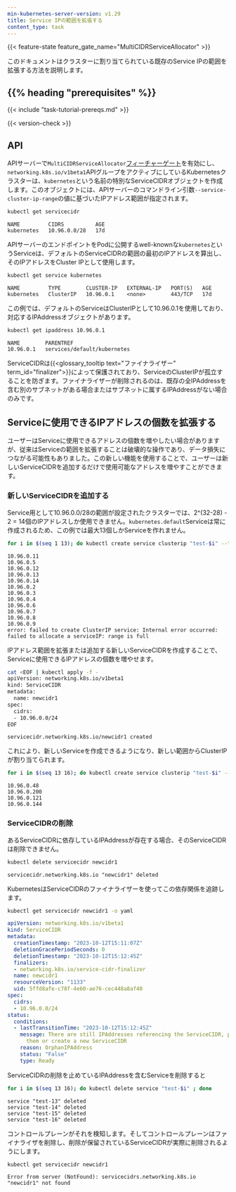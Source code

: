 ```yaml
---
min-kubernetes-server-version: v1.29
title: Service IPの範囲を拡張する
content_type: task
---
```


<!-- overview -->
{{< feature-state feature_gate_name="MultiCIDRServiceAllocator" >}}

このドキュメントはクラスターに割り当てられている既存のService IPの範囲を拡張する方法を説明します。

## {{% heading "prerequisites" %}}

{{< include "task-tutorial-prereqs.md" >}}

{{< version-check >}}

<!-- steps -->

## API

APIサーバーで`MultiCIDRServiceAllocator`[フィーチャーゲート](/docs/reference/command-line-tools-reference/feature-gates/)を有効にし、`networking.k8s.io/v1beta1`APIグループをアクティブにしているKubernetesクラスターは、`kubernetes`という名前の特別なServiceCIDRオブジェクトを作成します。このオブジェクトには、APIサーバーのコマンドライン引数`--service-cluster-ip-range`の値に基づいたIPアドレス範囲が指定されます。

```sh
kubectl get servicecidr
```

```
NAME         CIDRS          AGE
kubernetes   10.96.0.0/28   17d
```

APIサーバーのエンドポイントをPodに公開するwell-knownな`kubernetes`というServiceは、デフォルトのServiceCIDRの範囲の最初のIPアドレスを算出し、そのIPアドレスをCluster IPとして使用します。

```sh
kubectl get service kubernetes
```

```
NAME         TYPE        CLUSTER-IP   EXTERNAL-IP   PORT(S)   AGE
kubernetes   ClusterIP   10.96.0.1    <none>        443/TCP   17d
```

この例では、デフォルトのServiceはClusterIPとして10.96.0.1を使用しており、対応するIPAddressオブジェクトがあります。

```sh
kubectl get ipaddress 10.96.0.1
```

```
NAME        PARENTREF
10.96.0.1   services/default/kubernetes
```

ServiceCIDRは{{<glossary_tooltip text="ファイナライザー" term_id="finalizer">}}によって保護されており、ServiceのClusterIPが孤立することを防ぎます。ファイナライザーが削除されるのは、既存の全IPAddressを含む別のサブネットがある場合またはサブネットに属するIPAddressがない場合のみです。

## Serviceに使用できるIPアドレスの個数を拡張する

ユーザーはServiceに使用できるアドレスの個数を増やしたい場合がありますが、従来はServiceの範囲を拡張することは破壊的な操作であり、データ損失につながる可能性もありました。この新しい機能を使用することで、ユーザーは新しいServiceCIDRを追加するだけで使用可能なアドレスを増やすことができます。

### 新しいServiceCIDRを追加する

Service用として10.96.0.0/28の範囲が設定されたクラスターでは、2^(32-28) - 2 = 14個のIPアドレスしか使用できません。`kubernetes.default`Serviceは常に作成されるため、この例では最大13個しかServiceを作れません。

```sh
for i in $(seq 1 13); do kubectl create service clusterip "test-$i" --tcp 80 -o json | jq -r .spec.clusterIP; done
```

```
10.96.0.11
10.96.0.5
10.96.0.12
10.96.0.13
10.96.0.14
10.96.0.2
10.96.0.3
10.96.0.4
10.96.0.6
10.96.0.7
10.96.0.8
10.96.0.9
error: failed to create ClusterIP service: Internal error occurred: failed to allocate a serviceIP: range is full
```

IPアドレス範囲を拡張または追加する新しいServiceCIDRを作成することで、Serviceに使用できるIPアドレスの個数を増やせます。

```sh
cat <EOF | kubectl apply -f -
apiVersion: networking.k8s.io/v1beta1
kind: ServiceCIDR
metadata:
  name: newcidr1
spec:
  cidrs:
  - 10.96.0.0/24
EOF
```

```
servicecidr.networking.k8s.io/newcidr1 created
```

これにより、新しいServiceを作成できるようになり、新しい範囲からClusterIPが割り当てられます。

```sh
for i in $(seq 13 16); do kubectl create service clusterip "test-$i" --tcp 80 -o json | jq -r .spec.clusterIP; done
```

```
10.96.0.48
10.96.0.200
10.96.0.121
10.96.0.144
```

### ServiceCIDRの削除

あるServiceCIDRに依存しているIPAddressが存在する場合、そのServiceCIDRは削除できません。

```sh
kubectl delete servicecidr newcidr1
```

```
servicecidr.networking.k8s.io "newcidr1" deleted
```

KubernetesはServiceCIDRのファイナライザーを使ってこの依存関係を追跡します。

```sh
kubectl get servicecidr newcidr1 -o yaml
```

```yaml
apiVersion: networking.k8s.io/v1beta1
kind: ServiceCIDR
metadata:
  creationTimestamp: "2023-10-12T15:11:07Z"
  deletionGracePeriodSeconds: 0
  deletionTimestamp: "2023-10-12T15:12:45Z"
  finalizers:
  - networking.k8s.io/service-cidr-finalizer
  name: newcidr1
  resourceVersion: "1133"
  uid: 5ffd8afe-c78f-4e60-ae76-cec448a8af40
spec:
  cidrs:
  - 10.96.0.0/24
status:
  conditions:
  - lastTransitionTime: "2023-10-12T15:12:45Z"
    message: There are still IPAddresses referencing the ServiceCIDR, please remove
      them or create a new ServiceCIDR
    reason: OrphanIPAddress
    status: "False"
    type: Ready
```

ServiceCIDRの削除を止めているIPAddressを含むServiceを削除すると

```sh
for i in $(seq 13 16); do kubectl delete service "test-$i" ; done
```

```
service "test-13" deleted
service "test-14" deleted
service "test-15" deleted
service "test-16" deleted
```

コントロールプレーンがそれを検知します。そしてコントロールプレーンはファイナライザを削除し、削除が保留されているServiceCIDRが実際に削除されるようにします。

```sh
kubectl get servicecidr newcidr1
```

```
Error from server (NotFound): servicecidrs.networking.k8s.io "newcidr1" not found
```
